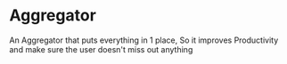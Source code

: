 # Aggregator
An Aggregator that puts everything in 1 place, So it improves Productivity and make sure the user doesn't miss out anything
